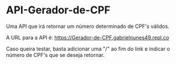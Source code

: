 # API-Gerador-de-CPF
Uma API que irá retornar um número determinado de CPF's válidos.

A URL para a API é: https://Gerador-de-CPF.gabrielnunes49.repl.co

Caso queira testar, basta adicionar uma "/" ao fim do link e indicar
o número de CPF's que se deseja retornar.
